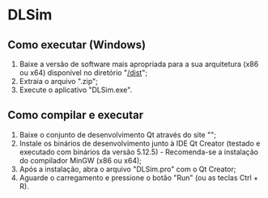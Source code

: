 # DLSim

## Como executar (Windows)

1. Baixe a versão de software mais apropriada para a sua arquitetura (x86 ou x64) disponível no diretório "[/dist](/dist)";
2. Extraia o arquivo ".zip";
3. Execute o aplicativo "DLSim.exe".

## Como compilar e executar

1. Baixe o conjunto de desenvolvimento Qt através do site "";
2. Instale os binários de desenvolvimento junto à IDE Qt Creator (testado e executado com binários da versão 5.12.5) - Recomenda-se a instalação do compilador MinGW (x86 ou x64);
3. Após a instalação, abra o arquivo "DLSim.pro" com o Qt Creator;
4. Aguarde o carregamento e pressione o botão "Run" (ou as teclas Ctrl + R).
